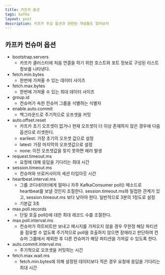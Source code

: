 ```yaml
---
title: 카프카 옵션
tags: kafka
layout: post
description: 카프카 주요 옵션과 관련된 개념들도 알아보자
---
```


## 카프카 컨슈머 옵션

- bootstrap.servers
  - 카프카 클러스터에 처음 연결을 하기 위한 호스트와 포트 정보로 구성된 리스트 정보를 나타낸다.
- fetch.min.bytes
  - 한번에 가져올 수 있는 데이터 사이즈
- fetch.max.bytes
  - 한번에 가져올 수 있는 최대 데이터 사이즈
- group.id
  - 컨슈머가 속한 컨슈머 그룹을 식별하는 식별자
- enable.auto.commit
  - 백그라운드로 주기적으로 오프셋을 커밋
- auto.offset.reset
  - 카프카 초기 오프셋이 없거나 현재 오프셋이 더 이상 존재하지 않은 경우에 다음 옵션으로 리셋한다.
  - earilest: 가장 초기의 오프셋 값으로 설정
  - latest: 가장 마지막의 오프셋값으로 설정
  - none: 이전 오프셋값을 찾지 못하면 에러 발생
- request.timeout.ms
  - 요청에 대해 응답을 기다리는 최대 시간
- session.timeout.ms
  - 컨슈머와 브로커사이의 세션 타임아웃 시간
- heartbeat.interval.ms
  - 그룹 코디네이터에게 얼마나 자주 KafkaConsumer poll() 메소드로 heartbeat를 보낼 것인지 조절한다. session.timeout.ms와 밀접한 관계가 있고, session.timeout.ms 보다 낮아야 한다. 일반적으로 3분의 1정도로 설정
  - 기본값 3초
- max.poll.records
  - 단일 호출 poll()에 대한 최대 레코드 수를 조절한다.
- max.poll.interval.ms
  - 컨슈머가 하트비트만 보내고 메시지를 가져오지 않을 경우 무한정 해당 파티션을 점유할 수 없도록 주기적으로 poll을 호출하지 않으면 장애라고 판단하여 컨슈머 그룹에서 제외한 후 다른 컨슈머가 해당 파티션을 가져갈 수 있도록 한다.
- auto.commit.interval.ms
  - 주기적으로 오프셋을 커밋하는 시간
- fetch.max.wait.ms
  - fetch.min.bytes에 의해 설정된 데이터보다 적은 경우 요청에 응답을 기다리는 최대 시간



